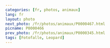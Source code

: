 ```yaml
---
categories: [fr, photos, animaux]
lang: fr
layout: photo
next_photo: /fr/photos/animaux/P0000467.html
picname: P0000466
prev_photo: /fr/photos/animaux/P0000345.html
tags: [Fotofalle, Leopard]
---
```

